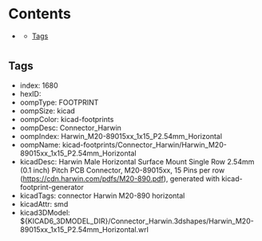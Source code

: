 



Contents
========

* [](#)
	* [Tags](#tags)

# 

## Tags

- index: 1680
- hexID: 
- oompType: FOOTPRINT
- oompSize: kicad
- oompColor: kicad-footprints
- oompDesc: Connector_Harwin
- oompIndex: Harwin_M20-89015xx_1x15_P2.54mm_Horizontal
- oompName: kicad-footprints/Connector_Harwin/Harwin_M20-89015xx_1x15_P2.54mm_Horizontal
- kicadDesc: Harwin Male Horizontal Surface Mount Single Row 2.54mm (0.1 inch) Pitch PCB Connector, M20-89015xx, 15 Pins per row (https://cdn.harwin.com/pdfs/M20-890.pdf), generated with kicad-footprint-generator
- kicadTags: connector Harwin M20-890 horizontal
- kicadAttr: smd
- kicad3DModel: ${KICAD6_3DMODEL_DIR}/Connector_Harwin.3dshapes/Harwin_M20-89015xx_1x15_P2.54mm_Horizontal.wrl
